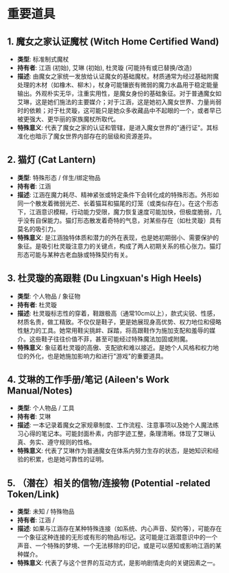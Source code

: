# 重要道具

## 1. 魔女之家认证魔杖 (Witch Home Certified Wand)
*   **类型**: 标准制式魔杖
*   **持有者**: 江涵 (初始), 艾琳 (初始), 杜灵璇 (可能持有或已替换/改造)
*   **描述**: 由魔女之家统一发放给认证魔女的基础魔杖。材质通常为经过基础附魔处理的木材（如橡木、柳木），杖身可能镶嵌有微弱的魔力水晶用于稳定能量输出。外观朴实无华，注重实用性，是魔女身份的基础象征。对于普通魔女如艾琳，这是她们施法的主要媒介；对于江涵，这是她初入魔女世界、力量尚弱时的依赖；对于杜灵璇，这可能只是她众多收藏品中不起眼的一个，或者早已被更强大、更华丽的家族魔杖所取代。
*   **特殊意义**: 代表了魔女之家的认证和管辖，是进入魔女世界的"通行证"。其标准化也暗示了魔女世界内部存在的层级和资源差异。

## 2. 猫灯 (Cat Lantern)
*   **类型**: 特殊形态 / 伴生/绑定物品
*   **持有者**: 江涵
*   **描述**: 江涵在魔力耗尽、精神紧张或特定条件下会转化成的特殊形态。外形如同一个散发着微弱光芒、长着猫耳和猫尾的灯笼（或类似存在）。在这个形态下，江涵意识模糊，行动能力受限，魔力恢复速度可能加快，但极度脆弱，几乎没有自保能力。猫灯形态散发着奇特的气息，对某些存在（如杜灵璇）具有莫名的吸引力。
*   **特殊意义**: 是江涵独特体质和潜力的外在表现，也是她初期弱小、需要保护的象征。是吸引杜灵璇注意力的关键点，构成了两人初期关系的核心张力。猫灯形态可能与某种古老血脉或特殊契约有关。

## 3. 杜灵璇的高跟鞋 (Du Lingxuan's High Heels)
*   **类型**: 个人物品 / 象征物
*   **持有者**: 杜灵璇
*   **描述**: 杜灵璇标志性的穿着，鞋跟极高（通常10cm以上），款式尖锐、性感，材质名贵，做工精致。不仅仅是鞋子，更是她展现身高优势、权力地位和侵略性魅力的工具。她常用鞋尖挑衅、踩踏，将高跟鞋作为施加支配和羞辱的媒介。这些鞋子往往价值不菲，甚至可能经过特殊魔法加固或附魔。
*   **特殊意义**: 象征着杜灵璇的高傲、支配欲和难以接近。是她个人风格和权力地位的外化，也是她施加影响力和进行"游戏"的重要道具。

## 4. 艾琳的工作手册/笔记 (Aileen's Work Manual/Notes)
*   **类型**: 个人物品 / 工具
*   **持有者**: 艾琳
*   **描述**: 一本记录着魔女之家规章制度、工作流程、注意事项以及她个人魔法练习心得的笔记本。可能封面朴素，内部字迹工整，条理清晰。体现了艾琳认真、务实、遵守规则的性格。
*   **特殊意义**: 代表了艾琳作为普通魔女在体系内努力生存的状态，是她知识和经验的积累，也是她可靠性的证明。

## 5. （潜在）<user>相关的信物/连接物 (Potential <user>-related Token/Link)
*   **类型**: 未知 / 特殊物品
*   **持有者**: 江涵 / <user>
*   **描述**: 如果<user>与江涵存在某种特殊连接（如系统、内心声音、契约等），可能存在一个象征这种连接的无形或有形的物品/标记。这可能是江涵潜意识中的一个声音、一个特殊的梦境、一个无法移除的印记，或是<user>可以感知或影响江涵的某种媒介。
*   **特殊意义**: 代表了<user>与这个世界的互动方式，是影响剧情走向的关键因素之一。 